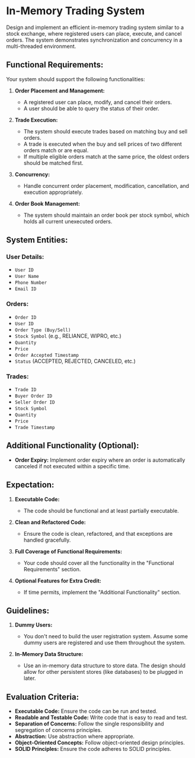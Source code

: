 # In-Memory Trading System

Design and implement an efficient in-memory trading system similar to a stock exchange, where registered users can place, execute, and cancel orders. The system demonstrates synchronization and concurrency in a multi-threaded environment.

## Functional Requirements:

Your system should support the following functionalities:

1. **Order Placement and Management:**
   - A registered user can place, modify, and cancel their orders.
   - A user should be able to query the status of their order.
   
2. **Trade Execution:**
   - The system should execute trades based on matching buy and sell orders.
   - A trade is executed when the buy and sell prices of two different orders match or are equal.
   - If multiple eligible orders match at the same price, the oldest orders should be matched first.
   
3. **Concurrency:**
   - Handle concurrent order placement, modification, cancellation, and execution appropriately.
   
4. **Order Book Management:**
   - The system should maintain an order book per stock symbol, which holds all current unexecuted orders.

## System Entities:

### **User Details:**
- `User ID`
- `User Name`
- `Phone Number`
- `Email ID`

### **Orders:**
- `Order ID`
- `User ID`
- `Order Type (Buy/Sell)`
- `Stock Symbol` (e.g., RELIANCE, WIPRO, etc.)
- `Quantity`
- `Price`
- `Order Accepted Timestamp`
- `Status` (ACCEPTED, REJECTED, CANCELED, etc.)

### **Trades:**
- `Trade ID`
- `Buyer Order ID`
- `Seller Order ID`
- `Stock Symbol`
- `Quantity`
- `Price`
- `Trade Timestamp`

## Additional Functionality (Optional):

- **Order Expiry:** Implement order expiry where an order is automatically canceled if not executed within a specific time.

## Expectation:

1. **Executable Code:**
   - The code should be functional and at least partially executable.

2. **Clean and Refactored Code:**
   - Ensure the code is clean, refactored, and that exceptions are handled gracefully.

3. **Full Coverage of Functional Requirements:**
   - Your code should cover all the functionality in the "Functional Requirements" section.

4. **Optional Features for Extra Credit:**
   - If time permits, implement the "Additional Functionality" section.

## Guidelines:

1. **Dummy Users:**
   - You don't need to build the user registration system. Assume some dummy users are registered and use them throughout the system.

2. **In-Memory Data Structure:**
   - Use an in-memory data structure to store data. The design should allow for other persistent stores (like databases) to be plugged in later.

## Evaluation Criteria:

- **Executable Code:** Ensure the code can be run and tested.
- **Readable and Testable Code:** Write code that is easy to read and test.
- **Separation of Concerns:** Follow the single responsibility and segregation of concerns principles.
- **Abstraction:** Use abstraction where appropriate.
- **Object-Oriented Concepts:** Follow object-oriented design principles.
- **SOLID Principles:** Ensure the code adheres to SOLID principles.
